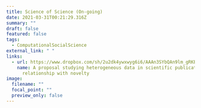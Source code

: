 ```yaml
---
title: Science of Science (On-going)
date: 2021-03-31T00:21:29.316Z
summary: ""
draft: false
featured: false
tags:
  - ComputationalSocialScience
external_link: " "
links:
  - url: https://www.dropbox.com/sh/2u2dk4ywxwyg6i6/AAAn3SYbQAn9lm_gRKEgw4W8a?dl=0
    name: A proposal studying heterogeneous data in scientific publication and its
      relationship with novelty
image:
  filename: ""
  focal_point: ""
  preview_only: false
---
```

